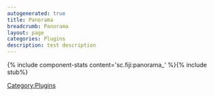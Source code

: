```yaml
---
autogenerated: true
title: Panorama
breadcrumb: Panorama
layout: page
categories: Plugins
description: test description
---
```


{% include component-stats content='sc.fiji:panorama\_' %}{% include stub%}


[Category:Plugins](Category_Plugins "wikilink")
